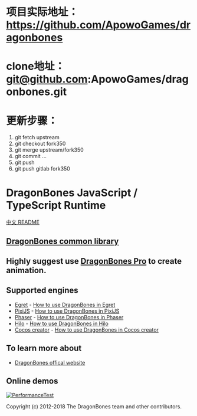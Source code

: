# 项目实际地址：https://github.com/ApowoGames/dragonbones
# clone地址：git@github.com:ApowoGames/dragonbones.git

# 更新步骤：

1. git fetch upstream
2. git checkout fork350
3. git merge upstream/fork350
4. git commit ...
5. git push
6. git push gitlab fork350

# DragonBones JavaScript / TypeScript Runtime
[中文 README](./README-zh_CN.md)
## [DragonBones common library](./DragonBones/)
## Highly suggest use [DragonBones Pro](http://www.dragonbones.com/) to create animation.

## Supported engines
* [Egret](http://www.egret.com/) - [How to use DragonBones in Egret](./Egret/)
* [PixiJS](http://www.pixijs.com/) - [How to use DragonBones in PixiJS](./Pixi/)
* [Phaser](https://phaser.io/) - [How to use DragonBones in Phaser](./Phaser/)
* [Hilo](http://hiloteam.github.io/) - [How to use DragonBones in Hilo](./Hilo/)
* [Cocos creator](http://www.cocos.com/) - [How to use DragonBones in Cocos creator](./Cocos/)

## To learn more about
* [DragonBones offical website](http://www.dragonbones.com/)

## Online demos
[![PerformanceTest](https://dragonbones.github.io/demo/demos.jpg)](https://github.com/DragonBones/Demos)

Copyright (c) 2012-2018 The DragonBones team and other contributors.
